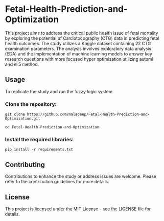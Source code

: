 # Fetal-Health-Prediction-and-Optimization

This project aims to address the critical public health issue of fetal mortality by exploring the potential of Cardiotocography (CTG) data in predicting fetal health outcomes. The study utilizes a Kaggle dataset containing 22 CTG examination parameters. The analysis involves exploratory data analysis (EDA) and the implementation of machine learning models to answer key research questions with more focused hyper optimization utilizing automl and eli5 method. 


## Usage

To replicate the study and run the fuzzy logic system:

### Clone the repository:
`git clone https://github.com/maladeep/Fetal-Health-Prediction-and-Optimization.git`

`cd Fetal-Health-Prediction-and-Optimization`

### Install the required libraries:

`pip install -r requirements.txt`


## Contributing

Contributions to enhance the study or address issues are welcome. Please refer to the contribution guidelines for more details.

## License

This project is licensed under the MIT License - see the LICENSE file for details.




